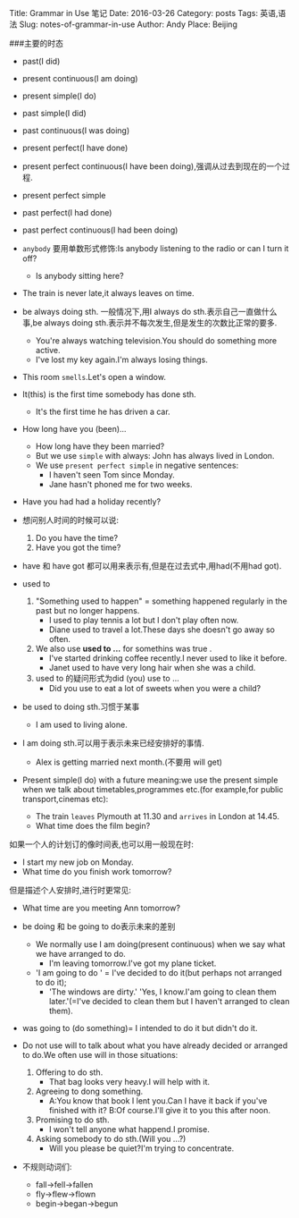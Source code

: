 Title: Grammar in Use 笔记
Date: 2016-03-26
Category: posts
Tags: 英语,语法
Slug: notes-of-grammar-in-use
Author: Andy
Place: Beijing

###主要的时态
* past(I did)
* present continuous(I am doing)
* present simple(I do)
* past simple(I did)
* past continuous(I was doing)
* present perfect(I have done)
* present perfect continuous(I have been doing),强调从过去到现在的一个过程.
* present perfect simple 
* past perfect(I had done)
* past perfect continuous(I had been doing)

* `anybody` 要用单数形式修饰:Is anybody listening to the radio or can I turn it off?
    * Is anybody sitting here?
* The train is never late,it always leaves on time.
* be always doing sth.
    一般情况下,用I always do sth.表示自己一直做什么事,be always doing sth.表示并不每次发生,但是发生的次数比正常的要多.
    * You're always watching television.You should do something more active.
    * I've lost my key again.I'm always losing things.
* This room `smells`.Let's open a window.
* It(this) is the first time somebody has done sth.
    * It's the first time he has driven a car.
* How long have you (been)...
    * How long have they been married?
    * But we use `simple` with always: John has always lived in London.
    * We use `present perfect simple` in negative sentences:
        * I haven't seen Tom since Monday.
        * Jane hasn't phoned me for two weeks.
* Have you had had a holiday recently?
* 想问别人时间的时候可以说:
    1. Do you have the time?
    2. Have you got the time?
* have 和 have got 都可以用来表示有,但是在过去式中,用had(不用had got).
* used to
    1. "Something used to happen" = something happened regularly in the past but no longer happens.
        * I used to play tennis a lot but I don't play often now.
        * Diane used to travel a lot.These days she doesn't go away so often.
    2. We also use **used to ...** for somethins was true .
        * I've started drinking coffee recently.I never used to like it before.
        * Janet used to have very long hair when she was a child.
    3. used to 的疑问形式为did (you) use to ...
        * Did you use to eat a lot of sweets when you were a child?
* be used to doing sth.习惯于某事
   * I am used to living alone.
* I am doing sth.可以用于表示未来已经安排好的事情.
    * Alex is getting married next month.(不要用 will get)
* Present simple(I do) with a future meaning:we use the present simple when we talk about timetables,programmes etc.(for example,for public transport,cinemas etc):
    * The train `leaves` Plymouth at 11.30 and `arrives` in London at 14.45.
    * What time does the film begin?

如果一个人的计划订的像时间表,也可以用一般现在时:

* I start my new job on Monday.
* What time do you finish work tomorrow?

但是描述个人安排时,进行时更常见:

* What time are you meeting Ann tomorrow?

* be doing 和 be going to do表示未来的差别
    * We normally use I am doing(present continuous) when we say what we have arranged to do.
        * I'm leaving tomorrow.I've got my plane ticket.
    * 'I am going to do ' = I've decided to do it(but perhaps not arranged to do it);
        * 'The windows are dirty.' 'Yes, I know.I'am going to clean them later.'(=I've decided to clean them but I haven't arranged to clean them).
* was going to (do something)= I intended to do it but didn't do it.
* Do not use will to talk about what you have already decided or arranged to do.We often use will in those situations:
    1. Offering to do sth.
        * That bag looks very heavy.I will help with it.
    2. Agreeing to dong something.
        * A:You know that book I lent you.Can I have it back if you've finished with it? B:Of course.I'll give it to you this after noon.
    3. Promising to do sth.
        * I won't tell anyone what happend.I promise.
    4. Asking somebody to do sth.(Will you ...?)
        * Will you please be quiet?I'm trying to concentrate.
            
   
    

* 不规则动词们:
    * fall->fell->fallen
    * fly->flew->flown
    * begin->began->begun

